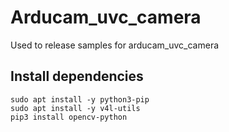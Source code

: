 # Arducam_uvc_camera
Used to release samples for arducam_uvc_camera 

## Install dependencies

```
sudo apt install -y python3-pip
sudo apt install -y v4l-utils
pip3 install opencv-python
```


